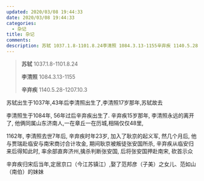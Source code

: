 ```yaml
---
updated: 2020/03/08 19:44:33
date: 2020/03/08 19:44:33
categories: 
  - 杂记
title: 杂记
comments: 
description: 苏轼 1037.1.8-1101.8.24李清照 1084.3.13-1155辛弃疾 1140.5.28-1207.10.3苏轼出生于1037年,43年后李清照出生了,李清照17岁那年,苏轼故去李清照生于1084年, 56年过后辛弃疾出生了. 辛弃疾15岁那年, 李清照永远的离开了, 他俩同属山东济南人,一在章丘一在历城,相隔仅仅48里,
---
```

> **苏轼** 1037.1.8-1101.8.24
>
> **李清照** 1084.3.13-1155
>
> **辛弃疾** 1140.5.28-1207.10.3

苏轼出生于1037年,43年后李清照出生了,李清照17岁那年,苏轼故去

李清照生于1084年, 56年过后辛弃疾出生了. 辛弃疾15岁那年, 李清照永远的离开了, 他俩同属山东济南人,一在章丘一在历城,相隔仅仅48里,

1162年, 李清照去世7年后, 辛弃疾时年23岁, 加入了耿京的起义军, 然几个月后, 他与贾瑞赴临安与南宋商讨合计攻金, 期间耿京被叛徒张安国所杀, 辛弃疾从临安归来后得知此时, 率余部直奔济州,擒杀判断张安国, 后将张安国押赴南宋, 砍首示众

辛弃疾归宋后当年,定居京口（今江苏镇江）,娶了范邦彦（子美）之女儿、范如山（南伯）的妹妹